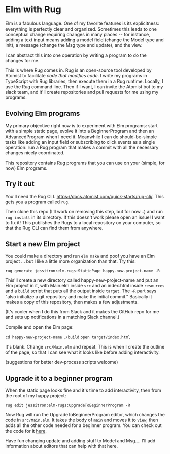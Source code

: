 # Elm with Rug

Elm is a fabulous language. One of my favorite features is its explicitness: everything is perfectly clear and organized. 
Sometimes this leads to one conceptual change requiring changes in many places -- for instance, adding a text input
means adding a model field (change the Model type and init), a message (change the Msg type and update), and the view.

I can abstract this into one operation by writing a program to do the changes for me.

This is where Rug comes in. Rug is an open-source tool developed by Atomist to facilitate _code that modifies code_. 
I write my programs in TypeScript with Rug libraries, then execute them in a Rug runtime. Locally, I use the Rug command line.
Then if I want, I can invite the Atomist bot to my slack team, and it'll create repositories and pull requests for me
using my programs.

## Evolving Elm programs

My primary objective right now is to experiment with Elm programs: start with a simple static page, evolve it into a
BeginnerProgram and then an AdvancedProgram when I need it. Meanwhile I can do should-be-simple tasks like adding an
input field or subscribing to click events as a single operation: run a Rug program that makes a commit with all the 
necessary changes nicely coordinated.

This repository contains Rug programs that you can use on your (simple, for now) Elm programs.

## Try it out

You'll need the Rug CLI. https://docs.atomist.com/quick-starts/rug-cli/. This gets you a program called `rug`.

Then clone this repo (I'll work on removing this step, but for now...) and run `rug install` in its directory.
If this doesn't work please open an issue! I want to fix it!
This publishes the Rugs to a local repository on your computer, so that the Rug CLI can find them from anywhere.

## Start a new Elm project

You could make a directory and run `elm make` and poof you have an Elm project ... but I like a little more organization
than that. Try this:

`rug generate jessitron:elm-rugs:StaticPage happy-new-project-name -R`

This'll create a new directory called happy-new-project-name and put an Elm project in it, with Main.elm inside `src` and 
an index.html inside `resources` and a `build` script that puts all the output inside `target`. 
The `-R` part says "also initialize a git repository and make the initial commit."
Basically it makes a copy of 
this repository, then makes a few adjustments.

(It's cooler when I do this from Slack and it makes the GitHub repo for me and sets up notifications in a matching Slack channel.)

Compile and open the Elm page:

`cd happy-new-project-name`
`./build`
`open target/index.html`

It's blank. Change `src/Main.elm` and repeat. This is when I create the outline of the page, so that I can see what it 
looks like before adding interactivity.

(suggestions for better dev-process scripts welcome)

## Upgrade it to a beginner program

When the static page looks fine and it's time to add interactivity, then from the root of my happy project:

`rug edit jessitron:elm-rugs:UpgradeToBeginnerProgram -R`

Now Rug will run the UpgradeToBeginnerProgram editor, which changes the code in `src/Main.elm`.
It takes the body of `main` and moves it to `view`, then adds all the other code needed for a beginner program.
You can check out the code for it [here](https://github.com/satellite-of-love/elm-rugs/blob/master/.atomist/editors/UpgradeToBeginnerProgram.ts).

Have fun changing update and adding stuff to Model and Msg.... I'll add information about editors that can help with that here.

